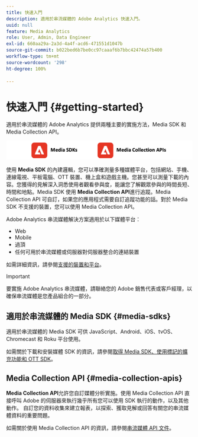 ```yaml
---
title: 快速入門
description: 適用於串流媒體的 Adobe Analytics 快速入門。
uuid: null
feature: Media Analytics
role: User, Admin, Data Engineer
exl-id: 660aa29a-2a3d-4a4f-acd6-471551d1047b
source-git-commit: b022bed6b7be0cc97caaaf6b7bbc42474a57b400
workflow-type: tm+mt
source-wordcount: '298'
ht-degree: 100%

---
```


# 快速入門 {#getting-started}

適用於串流媒體的 Adobe Analytics 提供兩種主要的實施方法，Media SDK 和 Media Collection API。

![方法](assets/getting-started2.png) 

使用 **Media SDK** 的內建邏輯，您可以準確測量多種媒體平台，包括網站、手機、連線電視、平板電腦、OTT 裝置、機上盒和遊戲主機。您甚至可以測量下載的內容。您獲得的見解深入洞悉使用者觀看參與度，能讓您了解觀眾參與的時間長短、時間和地點。Media SDK 使用 **Media Collection API**&#x200B;進行追蹤。Media Collection API 可自訂，如果您的應用程式需要自訂追蹤功能的話。對於 Media SDK 不支援的裝置，您可以使用 Media Collection API。

Adobe Analytics 串流媒體解決方案適用於以下媒體平台：

* Web
* Mobile
* 過頂
* 任何可用於串流媒體或伺服器對伺服器整合的連結裝置

如需詳細資訊，請參閱[支援的裝置和平台](/help/getting-started/supported-devices.md)。

>[!IMPORTANT]
>
>要實施 Adobe Analytics 串流媒體，請聯絡您的 Adobe 銷售代表或客戶經理，以確保串流媒體是您產品組合的一部分。

## 適用於串流媒體的 Media SDK {#media-sdks}

適用於串流媒體的 Media SDK 可供 JavaScript、Android、iOS、tvOS、Chromecast 和 Roku 平台使用。

如需關於下載和安裝媒體 SDK 的資訊，請參閱[取得 Media SDK、使用標記的擴充功能和 OTT SDK](/help/getting-started/download-sdks.md)。


## Media Collection API {#media-collection-apis}

**Media Collection API**&#x200B;允許您自訂媒體分析實施。使用 Media Collection API 直接呼叫 Adobe 的伺服器來執行幾乎所有您可以使用 SDK 執行的動作，以及其他動作。 自訂您的資料收集來建立報表，以探索、獲取見解或回答有關您的串流媒體資料的重要問題。

如需關於使用 Media Collection API 的資訊，請參閱[串流媒體 API 文件](/help/implementation/media-collection-api/mc-api-overview.md)。
